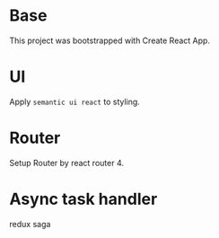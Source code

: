 # Base
This project was bootstrapped with Create React App.
# UI
Apply `semantic ui react` to styling.
# Router
Setup Router by react router 4.
# Async task handler
redux saga
